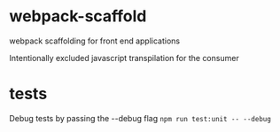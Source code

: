 # webpack-scaffold
webpack scaffolding for front end applications

Intentionally excluded javascript transpilation for the consumer

# tests

Debug tests by passing the --debug flag `npm run test:unit -- --debug`
